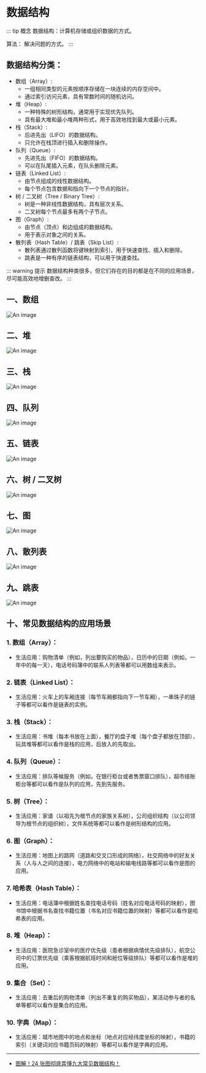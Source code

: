 # 数据结构

::: tip 概念
数据结构：计算机存储或组织数据的方式。

算法： 解决问题的方式。
:::

## 数据结构分类：

- 数组（Array）:
  - 一组相同类型的元素按顺序存储在一块连续的内存空间中。
  - 通过索引访问元素，具有常数时间的随机访问。
- 堆（Heap）:
  - 一种特殊的树形结构，通常用于实现优先队列。
  - 具有最大堆和最小堆两种形式，用于高效地找到最大或最小元素。
- 栈（Stack）:
  - 后进先出（LIFO）的数据结构。
  - 只允许在栈顶进行插入和删除操作。
- 队列（Queue）:
  - 先进先出（FIFO）的数据结构。
  - 可以在队尾插入元素，在队头删除元素。
- 链表（Linked List）:
  - 由节点组成的线性数据结构。
  - 每个节点包含数据和指向下一个节点的指针。
- 树 / 二叉树（Tree / Binary Tree）:
  - 树是一种非线性数据结构，具有层次关系。
  - 二叉树每个节点最多有两个子节点。
- 图（Graph）:
  - 由节点（顶点）和边组成的数据结构。
  - 用于表示对象之间的关系。
- 散列表（Hash Table）/ 跳表（Skip List）:
  - 散列表通过散列函数将键映射到索引，用于快速查找、插入和删除。
  - 跳表是一种有序的链表结构，可以用于快速查找。

::: warning 提示
数据结构种类很多，但它们存在的目的都是在不同的应用场景，尽可能高效地增删查改。
:::

## 一、数组

![An image](/images/algorithm/icon_array.png)

## 二、堆

![An image](/images/algorithm/icon_heap.png)

## 三、栈

![An image](/images/algorithm/icon_stack.png)

## 四、队列

![An image](/images/algorithm/icon_queue.png)

## 五、链表

![An image](/images/algorithm/icon_linklist.png)

## 六、树 / 二叉树

![An image](/images/algorithm/icon_tree.png)

## 七、图

![An image](/images/algorithm/icon_tu.png)

## 八、散列表

![An image](/images/algorithm/icon_hashlist.png)

## 九、跳表

![An image](/images/algorithm/icon_skiplist.png)

## 十、常见数据结构的应用场景

### 1. **数组（Array）**：

- 生活应用：购物清单（例如，列出要购买的物品），日历中的日期（例如，一年中的每一天），电话号码簿中的联系人列表等都可以用数组来表示。

### 2. **链表（Linked List）**：

- 生活应用：火车上的车厢连接（每节车厢都指向下一节车厢），一串珠子的链子等都可以看作是链表的实例。

### 3. **栈（Stack）**：

- 生活应用：书堆（每本书放在上面），餐厅的盘子堆（每个盘子都放在顶部），玩具堆等都可以看作是栈的应用，后放入的先取出。

### 4. **队列（Queue）**：

- 生活应用：排队等候服务（例如，在银行柜台或者售票窗口排队），超市结账柜台等都可以看作是队列的应用，先到先服务。

### 5. **树（Tree）**：

- 生活应用：家谱（以祖先为根节点的家族关系树），公司组织结构（以公司领导为根节点的组织树），文件系统等都可以看作是树形结构的应用。

### 6. **图（Graph）**：

- 生活应用：地图上的路网（道路和交叉口形成的网络），社交网络中的好友关系（人与人之间的连接），电力网络中的电站和输电线路等都可以看作是图的应用。

### 7. **哈希表（Hash Table）**：

- 生活应用：电话簿中根据姓名查找电话号码（姓名对应电话号码的映射），图书馆中根据书名查找书籍位置（书名对应书籍位置的映射）等都可以看作是哈希表的应用。

### 8. **堆（Heap）**：

- 生活应用：医院急诊室中的医疗优先级（患者根据病情优先级排队），航空公司中的订票优先级（乘客根据航班时间和舱位等级排队）等都可以看作是堆的应用。

### 9. **集合（Set）**：

- 生活应用：去重后的购物清单（列出不重复的购买物品），某活动参与者的名单等都可以看作是集合的应用。

### 10. **字典（Map）**：

- 生活应用：城市地图中的地点和坐标（地点对应经纬度坐标的映射），书籍的索引（关键词对应书籍页码的映射）等都可以看作是字典的应用。

---

- [图解！24 张图彻底弄懂九大常见数据结构！](https://cloud.tencent.com/developer/article/1634155)
